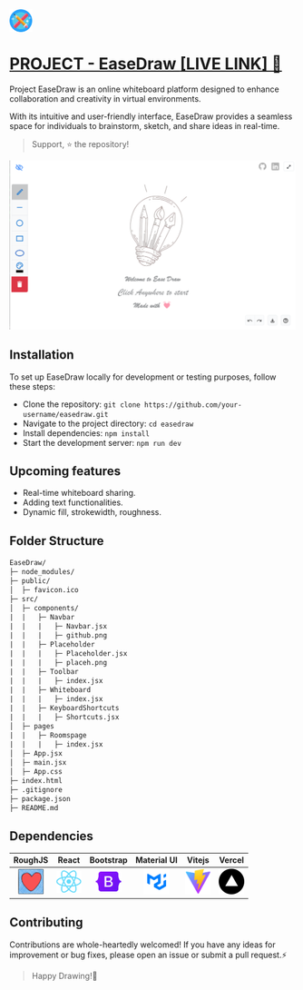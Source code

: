 <a href="https://easedraw.vercel.app/">
<img src="public/favicon.png" alt="logo" width="40" align="center"/> 

# PROJECT - EaseDraw <a href="https://easedraw.vercel.app/"> [LIVE LINK] 🔗</a>  

</a>


Project EaseDraw is an online whiteboard platform designed to enhance collaboration and creativity in virtual environments.

 With its intuitive and user-friendly interface, EaseDraw provides a seamless space for individuals to brainstorm, sketch, and share ideas in real-time.

 > Support, ⭐ the repository!

 
<img src="public/screen.png" alt="logo">


## Installation
To set up EaseDraw locally for development or testing purposes, follow these steps:

- Clone the repository: ```git clone https://github.com/your-username/easedraw.git```
- Navigate to the project directory: ```cd easedraw```
- Install dependencies: ``` npm install ```
- Start the development server: ```npm run dev ```

## Upcoming features
- Real-time whiteboard sharing.
- Adding text functionalities.
- Dynamic fill, strokewidth, roughness.

## Folder Structure
```
EaseDraw/
├─ node_modules/
├─ public/
│  ├─ favicon.ico 
├─ src/
│  ├─ components/
|  |   ├─ Navbar
|  |   |   ├─ Navbar.jsx
|  |   |   ├─ github.png
|  |   ├─ Placeholder
|  |   |   ├─ Placeholder.jsx
|  |   |   ├─ placeh.png
|  |   ├─ Toolbar
|  |   |   ├─ index.jsx
|  |   ├─ Whiteboard
|  |   |   ├─ index.jsx
|  |   ├─ KeyboardShortcuts
|  |   |   ├─ Shortcuts.jsx
│  ├─ pages
|  |   ├─ Roomspage
|  |   |   ├─ index.jsx
│  ├─ App.jsx
│  ├─ main.jsx
│  ├─ App.css
├─ index.html
├─ .gitignore
├─ package.json
├─ README.md
```

## Dependencies

|RoughJS|React|Bootstrap|Material UI| Vitejs|Vercel|
|:-:|:-:|:-:|:-:|:-:|:-:|
|<img src="public/roughjs.png" alt="roughjs" width="45"/>|<img src="public/react.png" alt="logo" width="45">|<img src="public/bootstrap.png" alt="logo" width="45">|<img src="public/mui.png" alt="logo" width="45">|<img src="public/vite.svg" alt="logo" width="45">|<img src="public/vercel.png" alt="logo" width="45">

 ## Contributing

Contributions are whole-heartedly welcomed! If you have any ideas for improvement or bug fixes, please open an issue or submit a pull request.⚡


> Happy Drawing!🎨





